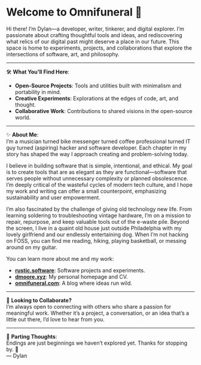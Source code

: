 # Welcome to Omnifuneral 🌌  

Hi there! I’m Dylan—a developer, writer, tinkerer, and digital explorer. I’m passionate about crafting thoughtful tools and ideas, and rediscovering what relics of our digital past might deserve a place in our future. This space is home to experiments, projects, and collaborations that explore the intersections of software, art, and philosophy.  

---

🛠 **What You'll Find Here**:  
- **Open-Source Projects**: Tools and utilities built with minimalism and portability in mind.  
- **Creative Experiments**: Explorations at the edges of code, art, and thought.  
- **Collaborative Work**: Contributions to shared visions in the open-source world.  

---

✨ **About Me**:  
I’m a musician turned bike messenger turned coffee professional turned IT guy turned (aspiring) hacker and software developer. Each chapter in my story has shaped the way I approach creating and problem-solving today.  

I believe in building software that is simple, intentional, and ethical. My goal is to create tools that are as elegant as they are functional—software that serves people without unnecessary complexity or planned obsolescence. I’m deeply critical of the wasteful cycles of modern tech culture, and I hope my work and writing can offer a small counterpoint, emphasizing sustainability and user empowerment.  

I’m also fascinated by the challenge of giving old technology new life. From learning soldering to troubleshooting vintage hardware, I’m on a mission to repair, repurpose, and keep valuable tools out of the e-waste pile. Beyond the screen, I live in a quaint old house just outside Philadelphia with my lovely girlfriend and our endlessly entertaining dog. When I’m not hacking on FOSS, you can find me reading, hiking, playing basketball, or messing around on my guitar.  

You can learn more about me and my work:  
- [**rustic.software**](https://rustic.software): Software projects and experiments.  
- [**dmoore.xyz**](https://dmoore.xyz): My personal homepage and CV.  
- [**omnifuneral.com**](https://omnifuneral.com): A blog where ideas run wild.  

---

🌟 **Looking to Collaborate?**  
I’m always open to connecting with others who share a passion for meaningful work. Whether it’s a project, a conversation, or an idea that’s a little out there, I’d love to hear from you.  

---

🌌 **Parting Thoughts**:  
Endings are just beginnings we haven’t explored yet. Thanks for stopping by. 🖤  
— Dylan

